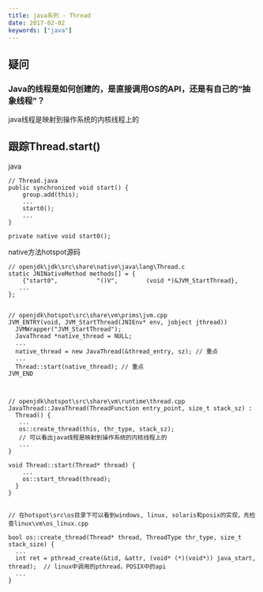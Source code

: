 ```yaml
---
title: java系列 - Thread
date: 2017-02-02
keywords: ["java"]
---
```


## 疑问

### Java的线程是如何创建的，是直接调用OS的API，还是有自己的“抽象线程”？
java线程是映射到操作系统的内核线程上的

## 跟踪Thread.start()

java

	// Thread.java
	public synchronized void start() {
	    group.add(this);
	    ...
        start0();
        ...
	}

	private native void start0();


native方法hotspot源码

	// openjdk\jdk\src\share\native\java\lang\Thread.c
	static JNINativeMethod methods[] = {
	    {"start0",           "()V",        (void *)&JVM_StartThread},
	   ...
	};


	// openjdk\hotspot\src\share\vm\prims\jvm.cpp
	JVM_ENTRY(void, JVM_StartThread(JNIEnv* env, jobject jthread))
	  JVMWrapper("JVM_StartThread");
	  JavaThread *native_thread = NULL;
	  ...
	  native_thread = new JavaThread(&thread_entry, sz); // 重点
	  ...
	  Thread::start(native_thread); // 重点
	JVM_END



	// openjdk\hotspot\src\share\vm\runtime\thread.cpp
	JavaThread::JavaThread(ThreadFunction entry_point, size_t stack_sz) :
	  Thread() {
	   ...
	   os::create_thread(this, thr_type, stack_sz);
	   // 可以看出java线程是映射到操作系统的内核线程上的
	   ...
	}

	void Thread::start(Thread* thread) {
		...
	    os::start_thread(thread);
	  }
	}


	// 在hotspot\src\os目录下可以看到windows, linux, solaris和posix的实现，先检查linux\vm\os_linux.cpp

	bool os::create_thread(Thread* thread, ThreadType thr_type, size_t stack_size) {
	  ...
	  int ret = pthread_create(&tid, &attr, (void* (*)(void*)) java_start, thread);  // linux中调用的pthread，POSIX中的api
	  ...
	}
